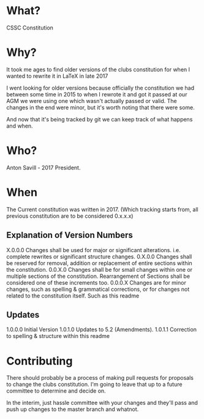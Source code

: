 # What?
CSSC Constitution

# Why?
It took me ages to find older versions of the clubs constitution for when I wanted to rewrite it in LaTeX in late 2017

I went looking for older versions because officially the constitution we had between some time in 2015 to when I rewrote it and got it passed at our AGM we were using one which wasn't actually passed or valid.
The changes in the end were minor, but it's worth noting that there were some.

And now that it's being tracked by git we can keep track of what happens and when.

# Who?

Anton Savill - 2017 President.

# When
The Current constitution was written in 2017. (Which tracking starts from, all previous constitution are to be considered 0.x.x.x)

## Explanation of Version Numbers
X.0.0.0 Changes shall be used for major or significant alterations. i.e. complete rewrites or significant structure changes.
0.X.0.0 Changes shall be reserved for removal, addition or replacement of entire sections within the constitution.
0.0.X.0 Changes shall be for small changes within one or multiple sections of the constitution. Rearrangement of Sections shall be considered one of these increments too.
0.0.0.X Changes are for minor changes, such as spelling & grammatical corrections, or for changes not related to the constitution itself. Such as this readme

## Updates
1.0.0.0 Initial Version
1.0.1.0 Updates to 5.2 (Amendments).
1.0.1.1 Correction to spelling & structure within this readme

# Contributing
There should probably be a process of making pull requests for proposals to change the clubs constitution.
I'm going to leave that up to a future committee to determine and decide on.

In the interim, just hassle committee with your changes and they'll pass and push up changes to the master branch and whatnot.
